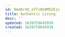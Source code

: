 ```yaml
---
id: DmdArdU_eTfz0m9MU2Ejv
title: Authentic Living
desc: ''
updated: 1639759645939
created: 1639759645939
---
```


